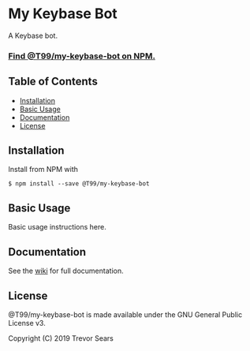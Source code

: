 # My Keybase Bot
A Keybase bot.

### [Find @T99/my-keybase-bot on NPM.](https://www.npmjs.com/package/@T99/my-keybase-bot)

## Table of Contents

 - [Installation](#installation)
 - [Basic Usage](#basic-usage)
 - [Documentation](#documentation)
 - [License](#license)

## Installation
Install from NPM with
```
$ npm install --save @T99/my-keybase-bot
```

## Basic Usage
Basic usage instructions here.

## Documentation
See the [wiki](https://github.com/T99/my-keybase-bot/wiki) for full documentation.

## License
@T99/my-keybase-bot is made available under the GNU General Public License v3.

Copyright (C) 2019 Trevor Sears
